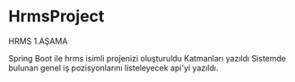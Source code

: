 # HrmsProject
 HRMS
1.AŞAMA

Spring Boot ile hrms isimli projenizi oluşturuldu
Katmanları yazıldı
Sistemde bulunan genel iş pozisyonlarını listeleyecek api'yi yazıldı.
